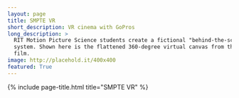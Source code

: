 ```yaml
---
layout: page
title: SMPTE VR
short_description: VR cinema with GoPros
long_description: >
  RIT Motion Picture Science students create a fictional "behind-the-scenes" experience to show off their homemade virtual reality camera and display
  system. Shown here is the flattened 360-degree virtual canvas from the final
  film.
image: http://placehold.it/400x400
featured: True
---
```


{% include page-title.html title="SMPTE VR" %}
